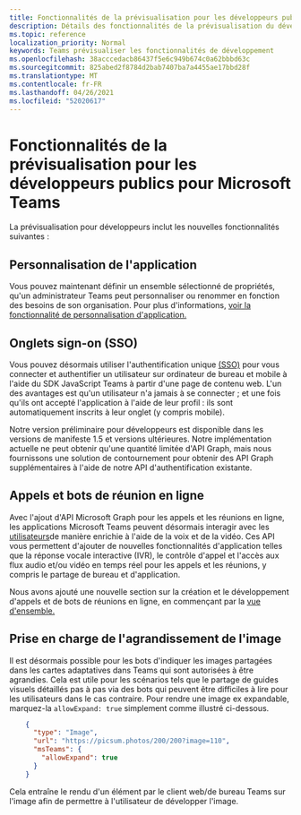 ```yaml
---
title: Fonctionnalités de la prévisualisation pour les développeurs publics
description: Détails des fonctionnalités de la prévisualisation du développeur public Microsoft Teams
ms.topic: reference
localization_priority: Normal
keywords: Teams prévisualiser les fonctionnalités de développement
ms.openlocfilehash: 38acccedacb86437f5e6c949b674c0a62bbbd63c
ms.sourcegitcommit: 825abed2f8784d2bab7407ba7a4455ae17bbd28f
ms.translationtype: MT
ms.contentlocale: fr-FR
ms.lasthandoff: 04/26/2021
ms.locfileid: "52020617"
---
```

# <a name="features-in-the-public-developer-preview-for-microsoft-teams"></a>Fonctionnalités de la prévisualisation pour les développeurs publics pour Microsoft Teams

La prévisualisation pour développeurs inclut les nouvelles fonctionnalités suivantes :

## <a name="app-customization"></a>Personnalisation de l'application

Vous pouvez maintenant définir un ensemble sélectionné de propriétés, qu'un administrateur Teams peut personnaliser ou renommer en fonction des besoins de son organisation. Pour plus d'informations, [voir la fonctionnalité de personnalisation d'application.](~/concepts/design/design-teams-app-overview.md)

## <a name="tabs-single-sign-on-sso"></a>Onglets sign-on (SSO)

Vous pouvez désormais utiliser l'authentification unique [(SSO)](~/tabs/how-to/authentication/auth-aad-sso.md) pour vous connecter et authentifier un utilisateur sur ordinateur de bureau et mobile à l'aide du SDK JavaScript Teams à partir d'une page de contenu web. L'un des avantages est qu'un utilisateur n'a jamais à se connecter ; et une fois qu'ils ont accepté l'application à l'aide de leur profil : ils sont automatiquement inscrits à leur onglet (y compris mobile).

Notre version préliminaire pour développeurs est disponible dans les versions de manifeste 1.5 et versions ultérieures. Notre implémentation actuelle ne peut obtenir qu'une quantité limitée d'API Graph, mais nous fournissons une solution de contournement pour obtenir des API Graph supplémentaires à l'aide de notre API d'authentification existante.

## <a name="calls-and-online-meeting-bots"></a>Appels et bots de réunion en ligne

Avec l'ajout d'API Microsoft Graph pour les appels et les réunions en ligne, les applications Microsoft Teams peuvent désormais interagir avec les [utilisateurs](/graph/api/resources/communications-api-overview?view=graph-rest-beta&preserve-view=true)de manière enrichie à l'aide de la voix et de la vidéo. Ces API vous permettent d'ajouter de nouvelles fonctionnalités d'application telles que la réponse vocale interactive (IVR), le contrôle d'appel et l'accès aux flux audio et/ou vidéo en temps réel pour les appels et les réunions, y compris le partage de bureau et d'application.

Nous avons ajouté une nouvelle section sur la création et le développement d'appels et de bots de réunions en ligne, en commençant par la [vue d'ensemble.](~/bots/calls-and-meetings/calls-meetings-bots-overview.md)


## <a name="image-enlarge-support"></a>Prise en charge de l'agrandissement de l'image

Il est désormais possible pour les bots d'indiquer les images partagées dans les cartes adaptatives dans Teams qui sont autorisées à être agrandies. Cela est utile pour les scénarios tels que le partage de guides visuels détaillés pas à pas via des bots qui peuvent être difficiles à lire pour les utilisateurs dans le cas contraire. Pour rendre une image ex expandable, marquez-la `allowExpand: true` simplement comme illustré ci-dessous.

```json
    {
      "type": "Image",
      "url": "https://picsum.photos/200/200?image=110",
      "msTeams": {
        "allowExpand": true
      }
    }
```
Cela entraîne le rendu d'un élément par le client web/de bureau Teams sur l'image afin de permettre à l'utilisateur de développer l'image.

